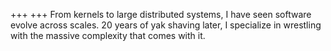 +++
+++
From kernels to large distributed systems, I have seen software evolve across
scales. 20 years of yak shaving later, I specialize in wrestling with the
massive complexity that comes with it.
